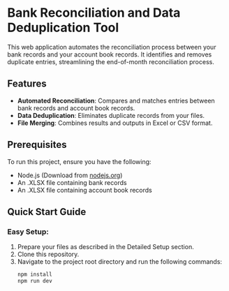 # Bank Reconciliation and Data Deduplication Tool

This web application automates the reconciliation process between your bank records and your account book records. It identifies and removes duplicate entries, streamlining the end-of-month reconciliation process.

## Features

- **Automated Reconciliation**: Compares and matches entries between bank records and account book records.
- **Data Deduplication**: Eliminates duplicate records from your files.
- **File Merging**: Combines results and outputs in Excel or CSV format.

## Prerequisites

To run this project, ensure you have the following:

- Node.js (Download from [nodejs.org](https://nodejs.org/en/download))
- An .XLSX file containing bank records
- An .XLSX file containing account book records

## Quick Start Guide

### Easy Setup:

1. Prepare your files as described in the Detailed Setup section.
2. Clone this repository.
3. Navigate to the project root directory and run the following commands:
   ```bash
   npm install
   npm run dev
